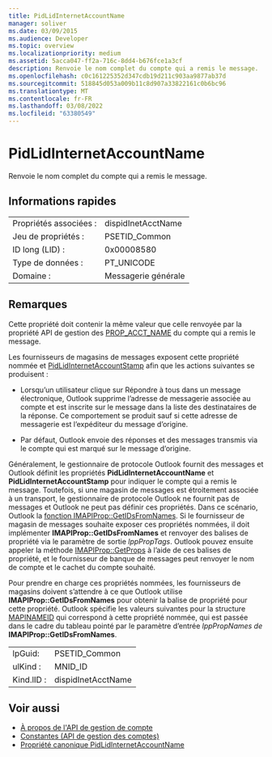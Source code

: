 ```yaml
---
title: PidLidInternetAccountName
manager: soliver
ms.date: 03/09/2015
ms.audience: Developer
ms.topic: overview
ms.localizationpriority: medium
ms.assetid: 5acca047-ff2a-716c-8dd4-b676fce1a3cf
description: Renvoie le nom complet du compte qui a remis le message.
ms.openlocfilehash: c0c161225352d347cdb19d211c903aa9877ab37d
ms.sourcegitcommit: 518845d053a009b11c8d907a33822161c0b6bc96
ms.translationtype: MT
ms.contentlocale: fr-FR
ms.lasthandoff: 03/08/2022
ms.locfileid: "63380549"
---
```

# <a name="pidlidinternetaccountname"></a>PidLidInternetAccountName

Renvoie le nom complet du compte qui a remis le message.
  
## <a name="quick-info"></a>Informations rapides

|||
|:-----|:-----|
|Propriétés associées :  <br/> |dispidInetAcctName  <br/> |
|Jeu de propriétés :  <br/> |PSETID_Common  <br/> |
|ID long (LID) :  <br/> |0x00008580  <br/> |
|Type de données :  <br/> |PT_UNICODE  <br/> |
|Domaine :  <br/> |Messagerie générale  <br/> |

## <a name="remarks"></a>Remarques

Cette propriété doit contenir la même valeur que celle renvoyée par la propriété API de gestion des [PROP_ACCT_NAME](prop_acct_name.md) du compte qui a remis le message.
  
Les fournisseurs de magasins de messages exposent cette propriété nommée et [PidLidInternetAccountStamp](pidlidinternetaccountstamp.md) afin que les actions suivantes se produisent :
  
- Lorsqu’un utilisateur clique  sur Répondre à tous dans un message électronique, Outlook supprime l’adresse de messagerie associée au compte et est inscrite sur le message dans la liste des destinataires de la réponse. Ce comportement se produit sauf si cette adresse de messagerie est l’expéditeur du message d’origine.

- Par défaut, Outlook envoie des réponses et des messages transmis via le compte qui est marqué sur le message d’origine.

Généralement, le gestionnaire de protocole Outlook fournit des messages et Outlook définit les propriétés **PidLidInternetAccountName** et **PidLidInternetAccountStamp** pour indiquer le compte qui a remis le message. Toutefois, si une magasin de messages est étroitement associée à un transport, le gestionnaire de protocole Outlook ne fournit pas de messages et Outlook ne peut pas définir ces propriétés. Dans ce scénario, Outlook la [fonction IMAPIProp::GetIDsFromNames](https://msdn.microsoft.com/library/e3f501a4-a8ee-43d7-bd83-c94e7980c398%28Office.15%29.aspx). Si le fournisseur de magasin de messages souhaite exposer ces propriétés nommées, il doit implémenter **IMAPIProp::GetIDsFromNames** et renvoyer des balises de propriété via le paramètre de sortie *lppPropTags*. Outlook pouvez ensuite appeler la méthode [IMAPIProp::GetProps](https://msdn.microsoft.com/library/1c7a9cd2-d765-4218-9aee-52df1a2aae6c%28Office.15%29.aspx) à l’aide de ces balises de propriété, et le fournisseur de banque de messages peut renvoyer le nom de compte et le cachet du compte souhaité.
  
Pour prendre en charge ces propriétés nommées, les fournisseurs de magasins doivent s’attendre à ce que Outlook utilise **IMAPIProp::GetIDsFromNames** pour obtenir la balise de propriété pour cette propriété. Outlook spécifie les valeurs suivantes pour la structure [MAPINAMEID](https://msdn.microsoft.com/library/9a92e9cd-8282-4cf0-93af-4089b3763594%28Office.15%29.aspx) qui correspond à cette propriété nommée, qui est passée dans le cadre du tableau pointé par le paramètre d’entrée *lppPropNames de* **IMAPIProp::GetIDsFromNames**.
  
|||
|:-----|:-----|
|lpGuid:  <br/> |PSETID_Common  <br/> |
|ulKind :  <br/> |MNID_ID  <br/> |
|Kind.lID :  <br/> |dispidInetAcctName  <br/> |

## <a name="see-also"></a>Voir aussi

- [À propos de l'API de gestion de compte](about-the-account-management-api.md)
- [Constantes (API de gestion des comptes)](constants-account-management-api.md)
- [Propriété canonique PidLidInternetAccountName](https://msdn.microsoft.com/library/29bedadf-903d-419d-804d-dc8bd92b745d%28Office.15%29.aspx)
